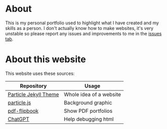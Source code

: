 # About
This is my personal portfolio used to highlight what I have created and my skills as a person. 
I don't actually know how to make websites, it's very unstable so please report any issues and improvements to me in the [issues tab](https://github.com/willbert03/Portfolio/issues). 
# About this website
This website uses these sources:

| Repository | Usage |
| --- | --- |
| [Particle Jekyll Theme](https://github.com/nrandecker/particle) | Whole idea of a website |
| [particle.js](https://github.com/VincentGarreau/particles.js/) | Background graphic |
| [pdf-flipbook](https://github.com/HiIamChaitanya/pdf-flipbook) | Show PDF portfolios |
| [ChatGPT](https://chat.openai.com/) | Help debugging html |
